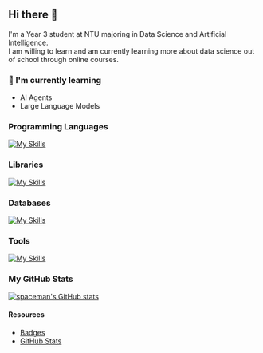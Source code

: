 ## Hi there 👋
I'm a Year 3 student at NTU majoring in Data Science and Artificial Intelligence.  
I am willing to learn and am currently learning more about data science out of school through online courses.

### 🌱 I'm currently learning
- AI Agents
- Large Language Models

### Programming Languages
[![My Skills](https://skillicons.dev/icons?i=c,cpp,css,html,java,js,py,r,&perline=10&theme=light)](https://skillicons.dev)

### Libraries
[![My Skills](https://skillicons.dev/icons?i=pytorch,react,&perline=10&theme=light)](https://skillicons.dev)

### Databases
[![My Skills](https://skillicons.dev/icons?i=mysql,&perline=10&theme=light)](https://skillicons.dev)

### Tools
[![My Skills](https://skillicons.dev/icons?i=aws,docker,eclipse,github,vscode,&perline=5&theme=light)](https://skillicons.dev)

### My GitHub Stats
[![spaceman's GitHub stats](https://github-readme-stats.vercel.app/api?username=spaceman03&show_icons=true&icon_color=7393B3&bg_color=000000&text_color=FFFFFF&title_color=89CFF0)](https://github.com/anuraghazra/github-readme-stats)

#### Resources
- [Badges](https://github.com/tandpfun/skill-icons)
- [GitHub Stats](https://github.com/anuraghazra/github-readme-stats)

<!--
**spaceman03/spaceman03** is a ✨ _special_ ✨ repository because its `README.md` (this file) appears on your GitHub profile.

Here are some ideas to get you started:

- 🔭 I’m currently working on ...
- 🌱 I’m currently learning ...
- 👯 I’m looking to collaborate on ...
- 🤔 I’m looking for help with ...
- 💬 Ask me about ...
- 📫 How to reach me: ...
- 😄 Pronouns: ...
- ⚡ Fun fact: ...
-->

